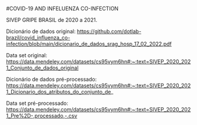 #COVID-19 AND INFELUENZA CO-INFECTION

SIVEP GRIPE BRASIL de 2020 a 2021. 

Dicionário de dados original: https://github.com/dotlab-brazil/covid_influenza_co-infection/blob/main/dicionario_de_dados_srag_hosp_17_02_2022.pdf

Data set original: https://data.mendeley.com/datasets/cs95vym6hn#:~:text=SIVEP_2020_2021_Conjunto_de_dados_original

Dicionário de dados pré-processado: https://data.mendeley.com/datasets/cs95vym6hn#:~:text=SIVEP_2020_2021_Dicionario_dos_atributos_do_conjunto_de_

Data set pré-processado: https://data.mendeley.com/datasets/cs95vym6hn#:~:text=SIVEP_2020_2021_Pre%2D-,processado,-.csv

